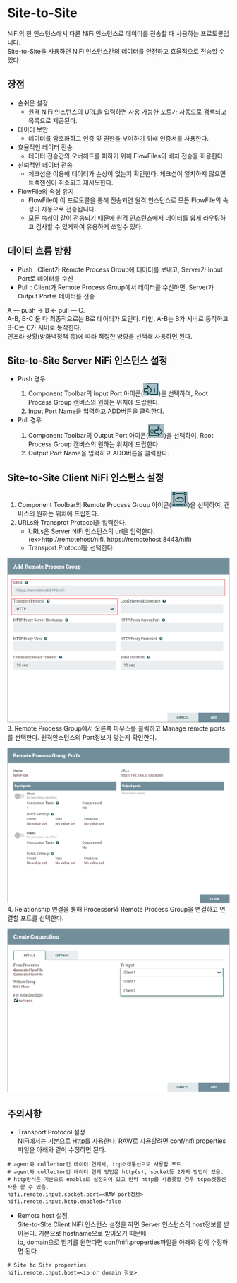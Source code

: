 # Site-to-Site
NiFi의 한 인스턴스에서 다른 NiFi 인스턴스로 데이터를 전송할 때 사용하는 프로토콜입니다.<br/>
Site-to-Site을 사용하면 NiFi 인스턴스간의 데이터를 안전하고 효율적으로 전송할 수 있다.

## 장점
- 손쉬운 설정
  - 원격 NiFi 인스턴스의 URL을 입력하면 사용 가능한 포트가 자동으로 검색되고 목록으로 제공된다.
- 데이터 보안
  - 데이터를 암호화하고 인증 및 권한을 부여하기 위해 인증서를 사용한다.
- 효율적인 데이터 전송
  - 데이터 전송간의 오버헤드를 피하기 위해 FlowFiles의 배치 전송을 허용한다.
- 신뢰적인 데이터 전송
  - 체크섬을 이용해 데이터가 손상이 없는지 확인한다. 체크섬이 일치하지 않으면 트랙잰션이 취소되고 재시도한다.
- FlowFile의 속성 유지
  - FlowFile이 이 프로토콜을 통해 전송되면 원격 인스턴스로 모든 FlowFile의 속성이 자동으로 전송됩니다.
  - 모든 속성이 같이 전송되기 때문에 원격 인스턴스에서 데이터를 쉽게 라우팅하고 검사할 수 있게하여 유용하게 쓰일수 있다. 

## 데이터 흐름 방향
- Push : Client가 Remote Process Group에 데이터를 보내고, Server가 Input Port로 데이터를 수신
- Pull : Client가 Remote Process Group에서 데이터를 수신하면, Server가 Output Port로 데이터를 전송<br/>

A — push → B ← pull — C.<br/>
A-B, B-C 둘 다 최종적으로는 B로 데이터가 모인다. 다만, A-B는 B가 서버로 동작하고 B-C는 C가 서버로 동작한다.<br/>
인프라 상황(방화벽정책 등)에 따라 적절한 방향을 선택해 사용하면 된다.

## Site-to-Site Server NiFi 인스턴스 설정
- Push 경우
  1. Component Toolbar의 Input Port 아이콘(<img src="./image/image29.png"></img>)을 선택하여, Root Process Group 캔버스의 원하는 위치에 드랍한다.
  2. Input Port Name을 입력하고 ADD버튼을 클릭한다.
- Pull 경우
  1. Component Toolbar의 Output Port 아이콘(<img src="./image/image30.png"></img>)을 선택하여, Root Process Group 캔버스의 원하는 위치에 드랍한다.
  2. Output Port Name을 입력하고 ADD버튼을 클릭한다.

## Site-to-Site Client NiFi 인스턴스 설정
1. Component Toolbar의 Remote Process Group 아이콘(<img src="./image/image31.png"></img>)을 선택하여, 캔버스의 원하는 위치에 드랍한다.
2. URLs와 Transprot Protocol을 입력한다.
   - URLs은 Server NiFi 인스턴스의 url을 입력한다.(ex>http://remotehost/nifi, https://remotehost:8443/nifi)
   - Transport Protocol을 선택한다.<br/>

<img src="./image/image32.png"></img><br/>
3. Remote Process Group에서 오른쪽 마우스를 클릭하고 Manage remote ports를 선택한다. 원격인스턴스의 Port정보가 맞는지 확인한다.

<img src="./image/image33.png"></img><br/>
4. Relationship 연결을 통해 Processor와 Remote Process Group을 연결하고 연결할 포트를 선택한다.

<img src="./image/image34.png"></img><br/>

## 주의사항
- Transport Protocol 설정<br/>
NiFi에서는 기본으로 Http를 사용한다. RAW로 사용할려면 conf/nifi.properties파일을 아래와 같이 수정하면 된다.
```properties
# agent와 collector간 데이터 연계시, tcp소켓통신으로 사용할 포트
# agent와 collector간 데이터 연계 방법은 http(s), socket등 2가지 방법이 있음.
# http방식은 기본으로 enable로 설정되어 있고 만약 http를 사용못할 경우 tcp소켓통신사용 할 수 있음.
nifi.remote.input.socket.port=<RAW port정보>
nifi.remote.input.http.enabled=false
```
- Remote host 설정<br/>
Site-to-SIte Client NiFi 인스턴스 설정을 하면 Server 인스턴스의 host정보를 받아온다. 기본으로 hostname으로 받아오기 때문에<br/>
ip, domain으로 받기를 원한다면 conf/nifi.properties파일을 아래와 같이 수정하면 된다.
```properties
# Site to Site properties
nifi.remote.input.host=<ip or domain 정보>
```